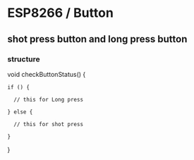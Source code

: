 # ESP8266 / Button 

## shot press button and long press button

### structure
<div class="text-orange mb-2">
  void checkButtonStatus() {

    if () {

      // this for Long press

    } else {

      // this for shot press

    }

  }
</div>

